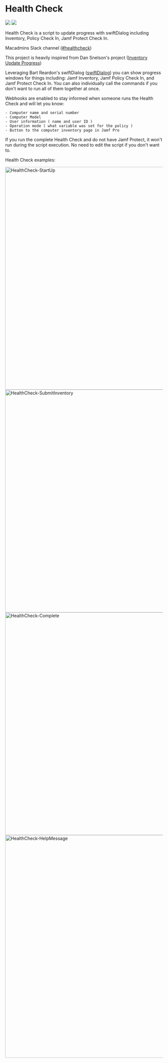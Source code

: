 # Health Check

![](https://img.shields.io/github/v/release/AndrewMBarnett/HealthCheck)&nbsp;![](https://img.shields.io/github/downloads/AndrewMBarnett/HealthCheck/latest/total)

Health Check is a script to update progress with swiftDialog including Inventory, Policy Check In, Jamf Protect Check In.

Macadmins Slack channel ([#healthcheck](https://macadmins.slack.com/archives/C078DHD29K7))

This project is heavily inspired from Dan Snelson's project ([Inventory Update Progress](https://snelson.us/2024/02/inventory-update-progress-2/))

Leveraging Bart Reardon's swiftDialog ([swiftDialog](https://github.com/swiftDialog/swiftDialog)) you can show progress windows for things including: Jamf Inventory, Jamf Policy Check In, and Jamf Protect Check In. You can also individually call the commands if you don't want to run all of them together at once. 

Webhooks are enabled to stay informed when someone runs the Health Check and will let you know:

    - Computer name and serial number
    - Computer Model
    - User information ( name and user ID )
    - Operation mode ( what variable was set for the policy )
    - Button to the computer inventory page in Jamf Pro

If you run the complete Health Check and do not have Jamf Protect, it won't run during the script execution. No need to edit the script if you don't want to. 

Health Check examples:


<img width="712" alt="HealthCheck-StartUp" src="https://github.com/AndrewMBarnett/HealthCheck/assets/138056529/3bf173c6-f41a-4955-be3e-684615f0b454">
<img width="712" alt="HealthCheck-SubmitInventory" src="https://github.com/AndrewMBarnett/HealthCheck/assets/138056529/4314ab6f-d6c9-41c1-bcd3-4dcf4d18ec34">
<img width="712" alt="HealthCheck-Complete" src="https://github.com/AndrewMBarnett/HealthCheck/assets/138056529/10f137f4-61b9-4097-abbc-c787ad818821">
<img width="712" alt="HealthCheck-HelpMessage" src="https://github.com/AndrewMBarnett/HealthCheck/assets/138056529/a9fc2e06-32d2-44f7-b43d-51f264e87ebb">
